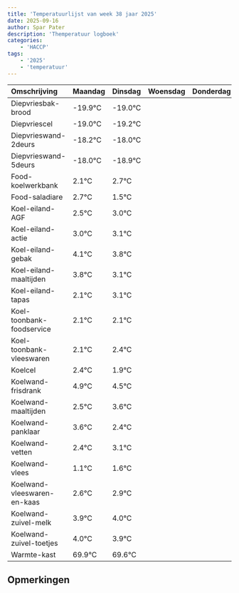 ```yaml
---
title: 'Temperatuurlijst van week 38 jaar 2025'
date: 2025-09-16
author: Spar Pater
description: 'Themperatuur logboek'
categories:
    - 'HACCP'
tags:
    - '2025'
    - 'temperatuur'
---
```

|Omschrijving|Maandag|Dinsdag|Woensdag|Donderdag|Vrijdag|Zaterdag|Zondag|
|:---|:---|:---|:---|:---|:---|:---|:---|
|Diepvriesbak-brood|-19.9°C|-19.0°C| | | | | |
|Diepvriescel|-19.0°C|-19.2°C| | | | | |
|Diepvrieswand-2deurs|-18.2°C|-18.0°C| | | | | |
|Diepvrieswand-5deurs|-18.0°C|-18.9°C| | | | | |
|Food-koelwerkbank|2.1°C|2.7°C| | | | | |
|Food-saladiare|2.7°C|1.5°C| | | | | |
|Koel-eiland-AGF|2.5°C|3.0°C| | | | | |
|Koel-eiland-actie|3.0°C|3.1°C| | | | | |
|Koel-eiland-gebak|4.1°C|3.8°C| | | | | |
|Koel-eiland-maaltijden|3.8°C|3.1°C| | | | | |
|Koel-eiland-tapas|2.1°C|3.1°C| | | | | |
|Koel-toonbank-foodservice|2.1°C|2.1°C| | | | | |
|Koel-toonbank-vleeswaren|2.1°C|2.4°C| | | | | |
|Koelcel|2.4°C|1.9°C| | | | | |
|Koelwand-frisdrank|4.9°C|4.5°C| | | | | |
|Koelwand-maaltijden|2.5°C|3.6°C| | | | | |
|Koelwand-panklaar|3.6°C|2.4°C| | | | | |
|Koelwand-vetten|2.4°C|3.1°C| | | | | |
|Koelwand-vlees|1.1°C|1.6°C| | | | | |
|Koelwand-vleeswaren-en-kaas|2.6°C|2.9°C| | | | | |
|Koelwand-zuivel-melk|3.9°C|4.0°C| | | | | |
|Koelwand-zuivel-toetjes|4.0°C|3.9°C| | | | | |
|Warmte-kast|69.9°C|69.6°C| | | | | |

## Opmerkingen


